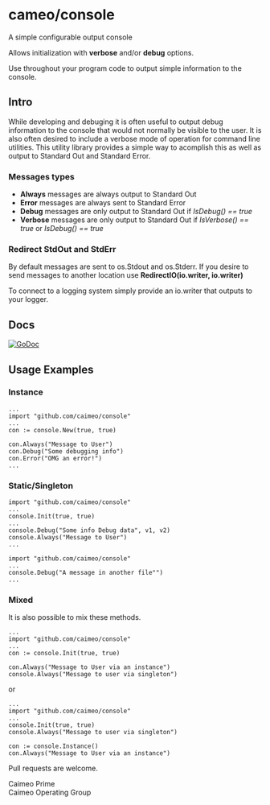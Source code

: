 # cameo/console
A simple configurable output console

Allows initialization with **verbose** and/or **debug** options.  

Use throughout your program code to output simple information to the console.

## Intro
While developing and debuging it is often useful to output debug information to the console that would not normally be visible to the user.  It is also often desired to include a verbose mode of operation for command line utilities.  This utility library provides a simple way to acomplish this as well as output to Standard Out and Standard Error.

### Messages types
- **Always** messages are always output to Standard Out   
- **Error** messages are always sent to Standard Error   
- **Debug** messages are only output to Standard Out if *IsDebug() == true*   
- **Verbose** messages are only output to Standard Out if *IsVerbose() == true* or *IsDebug() == true* 

### Redirect StdOut and StdErr
By default messages are sent to os.Stdout and os.Stderr.  If you desire to send messages to another location use **RedirectIO(io.writer, io.writer)** 

To connect to a logging system simply provide an io.writer that outputs to your logger.

## Docs
[![GoDoc](https://godoc.org/github.com/caimeo/console?status.svg)](https://godoc.org/github.com/caimeo/console)

## Usage Examples

### Instance
````
...
import "github.com/caimeo/console"
...
con := console.New(true, true)

con.Always("Message to User")
con.Debug("Some debugging info")
con.Error("OMG an error!")
...
````

### Static/Singleton
````
import "github.com/caimeo/console"
...
console.Init(true, true)
...
console.Debug("Some info Debug data", v1, v2)
console.Always("Message to User")
...

````
````
import "github.com/caimeo/console"
...
console.Debug("A message in another file"")
...

````
### Mixed
It is also possible to mix these methods.

````
...
import "github.com/caimeo/console"
...
con := console.Init(true, true)

con.Always("Message to User via an instance")
console.Always("Message to user via singleton")

````
or

````
...
import "github.com/caimeo/console"
...
console.Init(true, true)
console.Always("Message to user via singleton")

con := console.Instance()
con.Always("Message to User via an instance")

````


Pull requests are welcome.   

Caimeo Prime  
Caimeo Operating Group  
